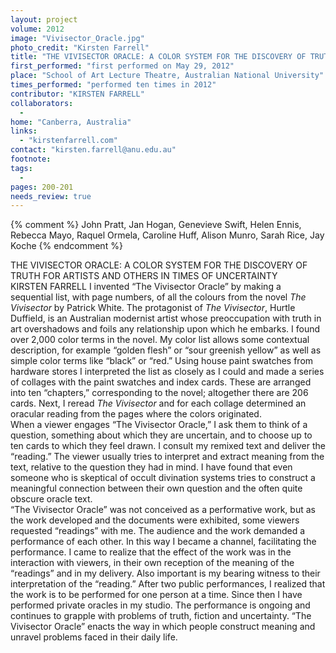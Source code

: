 ```yaml
---
layout: project
volume: 2012
image: "Vivisector_Oracle.jpg"
photo_credit: "Kirsten Farrell"
title: "THE VIVISECTOR ORACLE: A COLOR SYSTEM FOR THE DISCOVERY OF TRUTH FOR ARTISTS AND OTHERS IN TIMES OF UNCERTAINTY"
first_performed: "first performed on May 29, 2012"
place: "School of Art Lecture Theatre, Australian National University"
times_performed: "performed ten times in 2012"
contributor: "KIRSTEN FARRELL"
collaborators: 
  - 
home: "Canberra, Australia"
links: 
  - "kirstenfarrell.com"
contact: "kirsten.farrell@anu.edu.au"
footnote: 
tags: 
  - 
pages: 200-201
needs_review: true
---
```


{% comment %} 
John Pratt, Jan Hogan, Genevieve Swift, Helen Ennis, Rebecca Mayo, Raquel Ormela, Caroline Huff, Alison Munro, Sarah Rice, Jay Koche
{% endcomment %}

 THE VIVISECTOR ORACLE: A COLOR SYSTEM FOR THE DISCOVERY OF TRUTH FOR ARTISTS AND OTHERS IN TIMES OF UNCERTAINTY  
 KIRSTEN FARRELL 
 I invented “The Vivisector Oracle” by making a sequential list, with page numbers, of all the colours from the novel <em>The Vivisector</em> by Patrick White. The protagonist of <em>The Vivisector</em>, Hurtle Duffield, is an Australian modernist artist whose preoccupation with truth in art overshadows and foils any relationship upon which he embarks. 
 I found over 2,000 color terms in the novel. My color list allows some contextual description, for example “golden flesh” or “sour greenish yellow” as well as simple color terms like “black” or “red.” Using house paint swatches from hardware stores I interpreted the list as closely as I could and made a series of collages with the paint swatches and index cards. These are arranged into ten “chapters,” corresponding to the novel; altogether there are 206 cards. Next, I reread <em>The Vivisector </em>and for each collage determined an oracular reading from the pages where the colors originated.  
 When a viewer engages “The Vivisector Oracle,” I ask them to think of a question, something about which they are uncertain, and to choose up to ten cards to which they feel drawn. I consult my remixed text and deliver the “reading.” The viewer usually tries to interpret and extract meaning from the text, relative to the question they had in mind. I have found that even someone who is skeptical of occult divination systems tries to construct a meaningful connection between their own question and the often quite obscure oracle text.  
 “The Vivisector Oracle” was not conceived as a performative work, but as the work developed and the documents were exhibited, some viewers requested “readings” with me. The audience and the work demanded a performance of each other. In this way I became a channel, facilitating the performance. I came to realize that the effect of the work was in the interaction with viewers, in their own reception of the meaning of the “readings” and in my delivery. Also important is my bearing witness to their interpretation of the “reading.” After two public performances, I realized that the work is to be performed for one person at a time. Since then I have performed private oracles in my studio. The performance is ongoing and continues to grapple with problems of truth, fiction and uncertainty. “The Vivisector Oracle” enacts the way in which people construct meaning and unravel problems faced in their daily life.  

